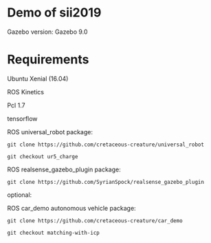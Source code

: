 # Demo of sii2019

Gazebo version: Gazebo 9.0

# Requirements

Ubuntu Xenial (16.04)

ROS Kinetics

Pcl 1.7

tensorflow

ROS universal_robot package: 

`git clone https://github.com/cretaceous-creature/universal_robot`

`git checkout ur5_charge`

ROS realsense_gazebo_plugin package:

`git clone https://github.com/SyrianSpock/realsense_gazebo_plugin`

optional: 

ROS car_demo autonomous vehicle package: 

`git clone https://github.com/cretaceous-creature/car_demo`

`git checkout matching-with-icp`



